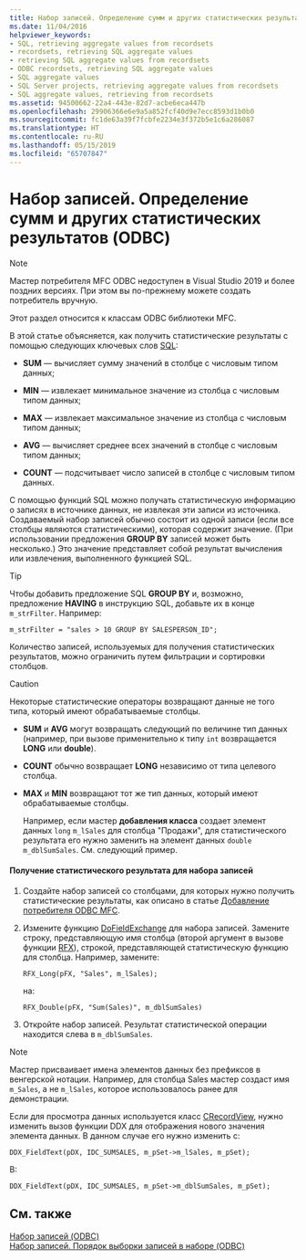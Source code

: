 ```yaml
---
title: Набор записей. Определение сумм и других статистических результатов (ODBC)
ms.date: 11/04/2016
helpviewer_keywords:
- SQL, retrieving aggregate values from recordsets
- recordsets, retrieving SQL aggregate values
- retrieving SQL aggregate values from recordsets
- ODBC recordsets, retrieving SQL aggregate values
- SQL aggregate values
- SQL Server projects, retrieving aggregate values from recordsets
- SQL aggregate values, retrieving from recordsets
ms.assetid: 94500662-22a4-443e-82d7-acbe6eca447b
ms.openlocfilehash: 29906366e6e9a5a852fcf40d9e7ecc8593d1b0b0
ms.sourcegitcommit: fc1de63a39f7fcbfe2234e3f372b5e1c6a286087
ms.translationtype: HT
ms.contentlocale: ru-RU
ms.lasthandoff: 05/15/2019
ms.locfileid: "65707847"
---
```

# <a name="recordset-obtaining-sums-and-other-aggregate-results-odbc"></a>Набор записей. Определение сумм и других статистических результатов (ODBC)

> [!NOTE] 
> Мастер потребителя MFC ODBC недоступен в Visual Studio 2019 и более поздних версиях. При этом вы по-прежнему можете создать потребитель вручную.

Этот раздел относится к классам ODBC библиотеки MFC.

В этой статье объясняется, как получить статистические результаты с помощью следующих ключевых слов [SQL](../../data/odbc/sql.md):

- **SUM** — вычисляет сумму значений в столбце с числовым типом данных;

- **MIN** — извлекает минимальное значение из столбца с числовым типом данных;

- **MAX** — извлекает максимальное значение из столбца с числовым типом данных;

- **AVG** — вычисляет среднее всех значений в столбце с числовым типом данных;

- **COUNT** — подсчитывает число записей в столбце с числовым типом данных.

С помощью функций SQL можно получать статистическую информацию о записях в источнике данных, не извлекая эти записи из источника. Создаваемый набор записей обычно состоит из одной записи (если все столбцы являются статистическими), которая содержит значение. (При использовании предложения **GROUP BY** записей может быть несколько.) Это значение представляет собой результат вычисления или извлечения, выполненного функцией SQL.

> [!TIP]
>  Чтобы добавить предложение SQL **GROUP BY** и, возможно, предложение **HAVING** в инструкцию SQL, добавьте их в конце `m_strFilter`. Например:

```
m_strFilter = "sales > 10 GROUP BY SALESPERSON_ID";
```

Количество записей, используемых для получения статистических результатов, можно ограничить путем фильтрации и сортировки столбцов.

> [!CAUTION]
>  Некоторые статистические операторы возвращают данные не того типа, который имеют обрабатываемые столбцы.

- **SUM** и **AVG** могут возвращать следующий по величине тип данных (например, при вызове применительно к типу `int` возвращается **LONG** или **double**).

- **COUNT** обычно возвращает **LONG** независимо от типа целевого столбца.

- **MAX** и **MIN** возвращают тот же тип данных, который имеют обрабатываемые столбцы.

     Например, если мастер **добавления класса** создает элемент данных `long` `m_lSales` для столбца "Продажи", для статистического результата его нужно заменить на элемент данных `double m_dblSumSales`. См. следующий пример.

#### <a name="to-obtain-an-aggregate-result-for-a-recordset"></a>Получение статистического результата для набора записей

1. Создайте набор записей со столбцами, для которых нужно получить статистические результаты, как описано в статье [Добавление потребителя ODBC MFC](../../mfc/reference/adding-an-mfc-odbc-consumer.md).

1. Измените функцию [DoFieldExchange](../../mfc/reference/crecordset-class.md#dofieldexchange) для набора записей. Замените строку, представляющую имя столбца (второй аргумент в вызове функции [RFX](../../data/odbc/record-field-exchange-using-rfx.md)), строкой, представляющей статистическую функцию для столбца. Например, замените:

    ```
    RFX_Long(pFX, "Sales", m_lSales);
    ```

     на:

    ```
    RFX_Double(pFX, "Sum(Sales)", m_dblSumSales)
    ```

1. Откройте набор записей. Результат статистической операции находится слева в `m_dblSumSales`.

> [!NOTE]
>  Мастер присваивает имена элементов данных без префиксов в венгерской нотации. Например, для столбца Sales мастер создаст имя `m_Sales`, а не `m_lSales`, которое использовалось ранее для демонстрации.

Если для просмотра данных используется класс [CRecordView](../../mfc/reference/crecordview-class.md), нужно изменить вызов функции DDX для отображения нового значения элемента данных. В данном случае его нужно изменить с:

```
DDX_FieldText(pDX, IDC_SUMSALES, m_pSet->m_lSales, m_pSet);
```

В:

```
DDX_FieldText(pDX, IDC_SUMSALES, m_pSet->m_dblSumSales, m_pSet);
```

## <a name="see-also"></a>См. также

[Набор записей (ODBC)](../../data/odbc/recordset-odbc.md)<br/>
[Набор записей. Порядок выборки записей в наборе (ODBC)](../../data/odbc/recordset-how-recordsets-select-records-odbc.md)